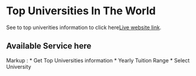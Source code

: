 # Top Universities In The World

 See to top univerities information to click here[Live website link](https://universities-details-app.netlify.app/).

## Available Service here
Markup : * Get Top Universities information
         * Yearly Tuition Range
         * Select University
